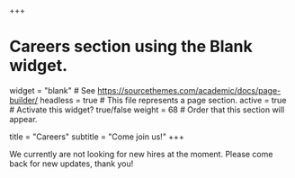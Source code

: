 +++
# Careers section using the Blank widget.
widget = "blank"  # See https://sourcethemes.com/academic/docs/page-builder/
headless = true  # This file represents a page section.
active = true  # Activate this widget? true/false
weight = 68  # Order that this section will appear.

title = "Careers"
subtitle = "Come join us!"
+++

We currently are not looking for new hires at the moment. Please come back for new updates, thank you! 

 <!--## **Project Aurora (Volunteer)**

| Job Title            | Description                                       | Apply
| ---------------------| ------------------------------------------------- | ---------
|  Marketing Manager        | Implement and execute marketing and promotional plans [Full](https://drive.google.com/file/d/1nk2a46v288e9f8TeqfMyNmPxfWdPpAZw/view?usp=sharing) | [Click Here](https://forms.gle/g3Ptckxio442nb6L6)


 <!--## **Campus Lightbox**

| Job Title            | Description                                        | Apply
| ---------------------| ------------------------------------------------- | ---------
| Website admin        | tiny description                                  | [Click Here](https://hi.com)

<!--## **Malhar** 

| Job Title      | Description                                   | Apply
| ---------------| -------------------------------------------- | ---------
| Artist         | Build artistic ideas to raise awareness.     | [Click Here](https://hi.com) -->


